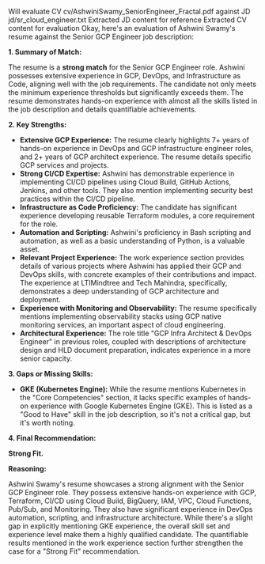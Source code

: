Will evaluate CV cv/AshwiniSwamy_SeniorEngineer_Fractal.pdf against JD jd/sr_cloud_engineer.txt 
Extracted JD content for reference
Extracted CV content for evaluation
Okay, here's an evaluation of Ashwini Swamy's resume against the Senior GCP Engineer job description:

**1. Summary of Match:**

The resume is a **strong match** for the Senior GCP Engineer role.  Ashwini possesses extensive experience in GCP, DevOps, and Infrastructure as Code, aligning well with the job requirements.  The candidate not only meets the minimum experience thresholds but significantly exceeds them. The resume demonstrates hands-on experience with almost all the skills listed in the job description and details quantifiable achievements.

**2. Key Strengths:**

*   **Extensive GCP Experience:** The resume clearly highlights 7+ years of hands-on experience in DevOps and GCP infrastructure engineer roles, and 2+ years of GCP architect experience. The resume details specific GCP services and projects.
*   **Strong CI/CD Expertise:** Ashwini has demonstrable experience in implementing CI/CD pipelines using Cloud Build, GitHub Actions, Jenkins, and other tools. They also mention implementing security best practices within the CI/CD pipeline.
*   **Infrastructure as Code Proficiency:**  The candidate has significant experience developing reusable Terraform modules, a core requirement for the role.
*   **Automation and Scripting:** Ashwini's proficiency in Bash scripting and automation, as well as a basic understanding of Python, is a valuable asset.
*   **Relevant Project Experience:** The work experience section provides details of various projects where Ashwini has applied their GCP and DevOps skills, with concrete examples of their contributions and impact. The experience at LTIMindtree and Tech Mahindra, specifically, demonstrates a deep understanding of GCP architecture and deployment.
*   **Experience with Monitoring and Observability:** The resume specifically mentions implementing observability stacks using GCP native monitoring services, an important aspect of cloud engineering.
*   **Architectural Experience:** The role title "GCP Infra Architect & DevOps Engineer" in previous roles, coupled with descriptions of architecture design and HLD document preparation, indicates experience in a more senior capacity.

**3. Gaps or Missing Skills:**

*   **GKE (Kubernetes Engine):** While the resume mentions Kubernetes in the "Core Competencies" section, it lacks specific examples of hands-on experience with Google Kubernetes Engine (GKE). This is listed as a "Good to Have" skill in the job description, so it's not a critical gap, but it's worth noting.

**4. Final Recommendation:**

**Strong Fit.**

**Reasoning:**

Ashwini Swamy's resume showcases a strong alignment with the Senior GCP Engineer role. They possess extensive hands-on experience with GCP, Terraform, CI/CD using Cloud Build, BigQuery, IAM, VPC, Cloud Functions, Pub/Sub, and Monitoring. They also have significant experience in DevOps automation, scripting, and infrastructure architecture. While there's a slight gap in explicitly mentioning GKE experience, the overall skill set and experience level make them a highly qualified candidate. The quantifiable results mentioned in the work experience section further strengthen the case for a "Strong Fit" recommendation.
